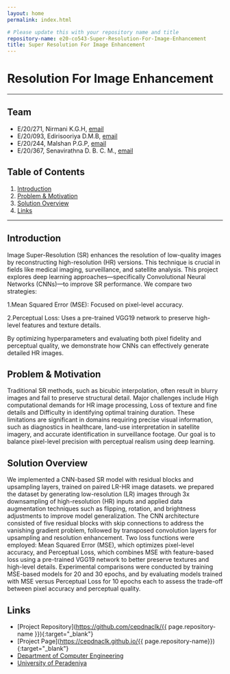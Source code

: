 ```yaml
---
layout: home
permalink: index.html

# Please update this with your repository name and title
repository-name: e20-co543-Super-Resolution-For-Image-Enhancement
title: Super Resolution For Image Enhancement
---
```


[comment]: # "This is the standard layout for the project, but you can clean this and use your own template"

# Resolution For Image Enhancement

---

<!-- 
This is a sample image, to show how to add images to your page. To learn more options, please refer [this](https://projects.ce.pdn.ac.lk/docs/faq/how-to-add-an-image/)

![Sample Image](./images/sample.png)
 -->

## Team
-  E/20/271, Nirmani K.G.H, [email](mailto:e200271@eng.pdn.ac.lk)
-  E/20/093, Edirisooriya D.M.B, [email](mailto:e20093@eng.pdn.ac.lk)
-  E/20/244, Malshan P.G.P, [email](mailto:e200244@eng.pdn.ac.lk)
-  E/20/367, Senavirathna D. B. C. M., [email](mailto:e20367@eng.pdn.ac.lk)


## Table of Contents
1. [Introduction](#introduction)
2. [Problem & Motivation](#problem)
3. [Solution Overview](#solution)
4. [Links](#links)

---

## Introduction
Image Super-Resolution (SR) enhances the resolution of low-quality images by reconstructing high-resolution (HR) versions. This technique is crucial in fields like medical imaging, surveillance, and satellite analysis. This project explores deep learning approaches—specifically Convolutional Neural Networks (CNNs)—to improve SR performance. We compare two strategies:

  1.Mean Squared Error (MSE): Focused on pixel-level accuracy.
  
  2.Perceptual Loss: Uses a pre-trained VGG19 network to preserve high-level features and texture details.
  
By optimizing hyperparameters and evaluating both pixel fidelity and perceptual quality, we demonstrate how CNNs can effectively generate detailed HR images.

## Problem & Motivation
Traditional SR methods, such as bicubic interpolation, often result in blurry images and fail to preserve structural detail. Major challenges include High computational demands for HR image processing, Loss of texture and fine details and Difficulty in identifying optimal training duration. These limitations are significant in domains requiring precise visual information, such as diagnostics in healthcare, land-use interpretation in satellite imagery, and accurate identification in surveillance footage. Our goal is to balance pixel-level precision with perceptual realism using deep learning.

## Solution Overview
We implemented a CNN-based SR model with residual blocks and upsampling layers, trained on paired LR-HR image datasets.
we prepared the dataset by generating low-resolution (LR) images through 3x downsampling of high-resolution (HR) inputs and applied data augmentation techniques such as flipping, rotation, and brightness adjustments to improve model generalization. The CNN architecture consisted of five residual blocks with skip connections to address the vanishing gradient problem, followed by transposed convolution layers for upsampling and resolution enhancement. Two loss functions were employed: Mean Squared Error (MSE), which optimizes pixel-level accuracy, and Perceptual Loss, which combines MSE with feature-based loss using a pre-trained VGG19 network to better preserve textures and high-level details. Experimental comparisons were conducted by training MSE-based models for 20 and 30 epochs, and by evaluating models trained with MSE versus Perceptual Loss for 10 epochs each to assess the trade-off between pixel accuracy and perceptual quality.


## Links

- [Project Repository](https://github.com/cepdnaclk/{{ page.repository-name }}){:target="_blank"}
- [Project Page](https://cepdnaclk.github.io/{{ page.repository-name}}){:target="_blank"}
- [Department of Computer Engineering](http://www.ce.pdn.ac.lk/)
- [University of Peradeniya](https://eng.pdn.ac.lk/)


[//]: # (Please refer this to learn more about Markdown syntax)
[//]: # (https://github.com/adam-p/markdown-here/wiki/Markdown-Cheatsheet)
